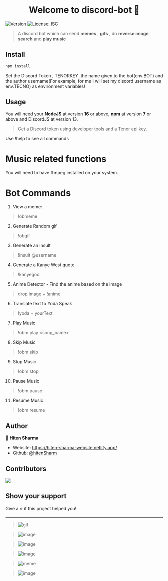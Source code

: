 <h1 align="center">Welcome to discord-bot 👋</h1>
<p>
  <a href="https://www.npmjs.com/package/discord-bot" target="_blank">
    <img alt="Version" src="https://img.shields.io/npm/v/discord-bot.svg">
  </a>
  <a href="#" target="_blank">
    <img alt="License: ISC" src="https://img.shields.io/badge/License-ISC-yellow.svg" />
  </a>
</p>

> A discord bot which can send **memes** , **gifs** , do **reverse image search** and **play music**

## Install

```sh
npm install
```
Set the Discord Token , TENORKEY ,the name given to the bot(env.BOT) and the author username(For example, for me I will set my discord username as env.TECNO) as environment variables!

## Usage
You will need your **NodeJS** at version **16** or above, **npm** at version **7** or above and DiscordJS at version 13.
>Get a Discord token using developer tools and a Tenor api key.

Use !help to see all commands

# Music related functions
You will need to have ffmpeg installed on your system.

# Bot Commands
1. View a meme: 
> !obmeme

2. Generate Random gif
> !obgif

3. Generate an insult
> !insult @username

4. Generate a Kanye West quote
> !kanyegod

5. Anime Detector - Find the anime based on the image
> drop image + !anime

6. Translate text to Yoda Speak
> !yoda + yourText

7. Play Music
> !obm play <song_name> 

8. Skip Music
> !obm skip

9. Stop Music
> !obm stop

10. Pause Music
> !obm pause

11. Resume Music
> !obm resume

## Author

👤 **Hiten Sharma**

* Website: https://hiten-sharma-website.netlify.app/
* Github: [@hitenSharm](https://github.com/hitenSharm)

## Contributors
<a href = "https://github.com/hitenSharm/Discord-Meme-and-Music-Bot/contributors">
  <img src = "https://contrib.rocks/image?repo=hitenSharm/Discord-Meme-and-Music-Bot"/>
</a>


## Show your support

Give a ⭐️ if this project helped you!

***

>![gif](https://user-images.githubusercontent.com/56029311/115148239-50fbcc00-a07c-11eb-830f-5da5345d56c4.png)

>![image](https://user-images.githubusercontent.com/56029311/115998046-11485d80-a603-11eb-8b12-e9ecef04eb61.png)

>![image](https://user-images.githubusercontent.com/56029311/115998055-186f6b80-a603-11eb-956e-1adb88de6b1a.png)

>![image](https://user-images.githubusercontent.com/56029311/115998057-1c9b8900-a603-11eb-8c3b-2fd0d42ddbf6.png)

>![meme](https://user-images.githubusercontent.com/56029311/115148232-4b05eb00-a07c-11eb-8b63-e0bb3fd30f83.png)

>![image](https://user-images.githubusercontent.com/56029311/135068632-02b70191-2710-4fea-b843-35f69be3def7.png)
